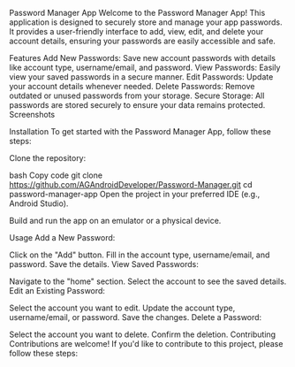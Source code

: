 Password Manager App
Welcome to the Password Manager App! This application is designed to securely store and manage your app passwords. It provides a user-friendly interface to add, view, edit, and delete your account details, ensuring your passwords are easily accessible and safe.

Features
Add New Passwords: Save new account passwords with details like account type, username/email, and password.
View Passwords: Easily view your saved passwords in a secure manner.
Edit Passwords: Update your account details whenever needed.
Delete Passwords: Remove outdated or unused passwords from your storage.
Secure Storage: All passwords are stored securely to ensure your data remains protected.
Screenshots



Installation
To get started with the Password Manager App, follow these steps:

Clone the repository:

bash
Copy code
git clone https://github.com/AGAndroidDeveloper/Password-Manager.git
cd password-manager-app
Open the project in your preferred IDE (e.g., Android Studio).

Build and run the app on an emulator or a physical device.

Usage
Add a New Password:

Click on the "Add" button.
Fill in the account type, username/email, and password.
Save the details.
View Saved Passwords:

Navigate to the "home" section.
Select the account to see the saved details.
Edit an Existing Password:

Select the account you want to edit.
Update the account type, username/email, or password.
Save the changes.
Delete a Password:

Select the account you want to delete.
Confirm the deletion.
Contributing
Contributions are welcome! If you'd like to contribute to this project, please follow these steps:


